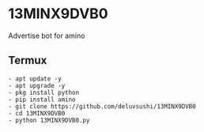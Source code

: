 # 13MINX9DVB0
Advertise bot for amino

## Termux
```shell
- apt update -y
- apt upgrade -y
- pkg install python
- pip install amino
- git clone https://github.com/deluvsushi/13MINX9DVB0
- cd 13MINX9DVB0
- python 13MINX9DVB0.py
```

